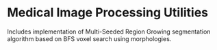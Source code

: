 # Medical Image Processing Utilities

Includes implementation of Multi-Seeded Region Growing segmentation algorithm based on BFS voxel search using morphologies. 
